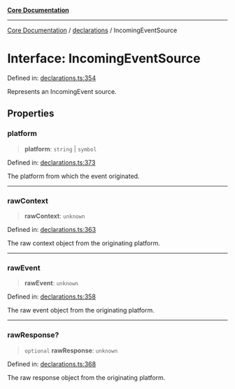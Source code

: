 [**Core Documentation**](../../README.md)

***

[Core Documentation](../../README.md) / [declarations](../README.md) / IncomingEventSource

# Interface: IncomingEventSource

Defined in: [declarations.ts:354](https://github.com/stonemjs/core/blob/3581a30de158e951ead319c3cc6abead0be9639f/src/declarations.ts#L354)

Represents an IncomingEvent source.

## Properties

### platform

> **platform**: `string` \| `symbol`

Defined in: [declarations.ts:373](https://github.com/stonemjs/core/blob/3581a30de158e951ead319c3cc6abead0be9639f/src/declarations.ts#L373)

The platform from which the event originated.

***

### rawContext

> **rawContext**: `unknown`

Defined in: [declarations.ts:363](https://github.com/stonemjs/core/blob/3581a30de158e951ead319c3cc6abead0be9639f/src/declarations.ts#L363)

The raw context object from the originating platform.

***

### rawEvent

> **rawEvent**: `unknown`

Defined in: [declarations.ts:358](https://github.com/stonemjs/core/blob/3581a30de158e951ead319c3cc6abead0be9639f/src/declarations.ts#L358)

The raw event object from the originating platform.

***

### rawResponse?

> `optional` **rawResponse**: `unknown`

Defined in: [declarations.ts:368](https://github.com/stonemjs/core/blob/3581a30de158e951ead319c3cc6abead0be9639f/src/declarations.ts#L368)

The raw response object from the originating platform.

